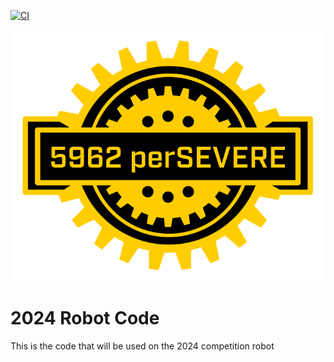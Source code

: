 [![CI](https://github.com/perSEVERE-5962/robotCode/actions/workflows/ci.yml/badge.svg?branch=2024)](https://github.com/perSEVERE-5962/robotCode/actions/workflows/ci.yml)

![Team 5962 perSEVERE](/images/team_logo.svg)

# 2024 Robot Code
This is the code that will be used on the 2024 competition robot
